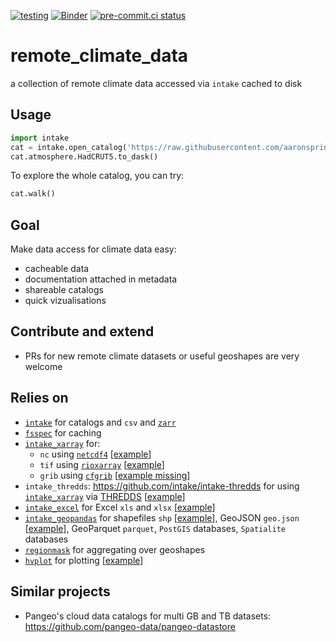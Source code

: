 [![testing](https://github.com/aaronspring/remote_climate_data/actions/workflows/testing.yml/badge.svg)](https://github.com/aaronspring/remote_climate_data/actions/workflows/testing.yml) [![Binder](https://mybinder.org/badge_logo.svg)](https://mybinder.org/v2/gh/aaronspring/remote_climate_data/master?urlpath=lab%2Ftree%2Fnotebooks%2Fdemo.ipynb) [![pre-commit.ci status](https://results.pre-commit.ci/badge/github/aaronspring/remote_climate_data/master.svg)](https://results.pre-commit.ci/latest/github/aaronspring/remote_climate_data/master)

# remote_climate_data
a collection of remote climate data accessed via `intake` cached to disk

## Usage
```python
import intake
cat = intake.open_catalog('https://raw.githubusercontent.com/aaronspring/remote_climate_data/master/master.yaml')
cat.atmosphere.HadCRUT5.to_dask()
```

To explore the whole catalog, you can try:
```python
cat.walk()
```

## Goal
Make data access for climate data easy:
- cacheable data
- documentation attached in metadata
- shareable catalogs
- quick vizualisations

## Contribute and extend
- PRs for new remote climate datasets or useful geoshapes are very welcome

## Relies on
- [`intake`](https://intake.readthedocs.io/en/latest/) for catalogs and `csv` and [`zarr`](https://github.com/zarr-developers/zarr-python)
- [`fsspec`](https://filesystem-spec.readthedocs.io/en/latest/features.html#url-chaining) for caching
- [`intake_xarray`](https://intake-xarray.readthedocs.io/en/latest/) for:
  - `nc` using [`netcdf4`](https://github.com/Unidata/netcdf4-python) [[example](https://github.com/aaronspring/remote_climate_data/blob/1209c5ebf5877b09b4403ea60da6d97b374b7b5c/catalogs/atmosphere.yaml#L64)]
  - `tif` using [`rioxarray`](https://github.com/corteva/rioxarray) [[example](https://github.com/aaronspring/remote_climate_data/blob/1209c5ebf5877b09b4403ea60da6d97b374b7b5c/catalogs/humans.yaml#L42)]
  - `grib` using [`cfgrib`](https://github.com/ecmwf/cfgrib/) [[example missing]()]
- `intake_thredds`: https://github.com/intake/intake-thredds for using [`intake_xarray`](https://intake-xarray.readthedocs.io/en/latest/) via [THREDDS](https://www.unidata.ucar.edu/software/tds/current/) [[example](https://github.com/aaronspring/remote_climate_data/blob/1209c5ebf5877b09b4403ea60da6d97b374b7b5c/catalogs/atmosphere.yaml#L322)]
- [`intake_excel`](https://github.com/edjdavid/intake-excel) for Excel `xls` and `xlsx` [[example](https://github.com/aaronspring/remote_climate_data/blob/1209c5ebf5877b09b4403ea60da6d97b374b7b5c/catalogs/climate.yaml#L35)]
- [`intake_geopandas`](https://github.com/intake/intake_geopandas) for shapefiles `shp` [[example](https://github.com/aaronspring/remote_climate_data/blob/1209c5ebf5877b09b4403ea60da6d97b374b7b5c/catalogs/shapefiles.yaml#L11)], GeoJSON `geo.json` [[example](https://github.com/aaronspring/remote_climate_data/blob/1209c5ebf5877b09b4403ea60da6d97b374b7b5c/catalogs/shapefiles.yaml#L57)], GeoParquet `parquet`, `PostGIS` databases, `Spatialite` databases
- [`regionmask`](https://regionmask.readthedocs.io/) for aggregating over geoshapes
- [`hvplot`](https://hvplot.holoviz.org/index.html) for plotting [[example](https://github.com/aaronspring/remote_climate_data/blob/1209c5ebf5877b09b4403ea60da6d97b374b7b5c/catalogs/atmosphere.yaml#L48)]

## Similar projects
- Pangeo's cloud data catalogs for multi GB and TB datasets: https://github.com/pangeo-data/pangeo-datastore
